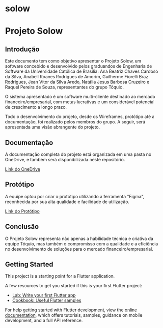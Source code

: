 # solow

<h1>Projeto Solow</h1>

<h2>Introdução</h2>
<p>
  Este documento tem como objetivo apresentar o Projeto Solow, um software concebido e desenvolvido pelos graduandos de Engenharia de Software da Universidade Católica de Brasília: Ana Beatriz Chaves Cardoso da Silva, Anabell Roanes Rodrigues de Amorim, Guilherme Fiorelli Braz Rodrigues, Jean Vitor da Silva Aredo, Natália Jesus Barbosa Cruzeiro e Raquel Pereira de Souza, representantes do grupo Tóquio.
</p> 
<p>
  O sistema apresentado é um software multi-cliente destinado ao mercado financeiro/empresarial, com metas lucrativas e um considerável potencial de crescimento a longo prazo.
</p>
<p>
  Todo o desenvolvimento do projeto, desde os Wireframes, protótipo até a documentação, foi realizado pelos membros do grupo. A seguir, será apresentada uma visão abrangente do projeto.
</p>

<h2>Documentação</h2>
<p>
  A documentação completa do projeto está organizada em uma pasta no OneDrive, e também será disponibilizada neste repositório.
</p>
<p>
  <a href="https://ubecedu-my.sharepoint.com/:f:/g/personal/guilherme_fiorelli_a_ucb_br/EpDjMKnTByNBhQpm2J2LsnYBklJC73xjkS17Wuf0vs8KEQ?e=qTlA77">Link do OneDrive</a>
</p>

<h2>Protótipo</h2>
<p>
  A equipe optou por criar o protótipo utilizando a ferramenta "Figma", reconhecida por sua alta qualidade e facilidade de utilização.
</p>
<p>
  <a href="https://www.figma.com/proto/PqYZnrks3VnWCQCMy1cRls/Projeto-SOLOW-(Community)?type=design&node-id=79-273&t=mGX1Wk2ACgd1NEk2-0&scaling=min-zoom&page-id=0%3A1&starting-point-node-id=79%3A273&show-proto-sidebar=1">Link do Protótipo</a>
</p>

<h2>Conclusão</h2>
<p>
  O Projeto Solow representa não apenas a habilidade técnica e criativa da equipe Tóquio, mas também o compromisso com a qualidade e a eficiência no desenvolvimento de soluções para o mercado financeiro/empresarial. 
</p>

## Getting Started

This project is a starting point for a Flutter application.

A few resources to get you started if this is your first Flutter project:

- [Lab: Write your first Flutter app](https://docs.flutter.dev/get-started/codelab)
- [Cookbook: Useful Flutter samples](https://docs.flutter.dev/cookbook)

For help getting started with Flutter development, view the
[online documentation](https://docs.flutter.dev/), which offers tutorials,
samples, guidance on mobile development, and a full API reference.
